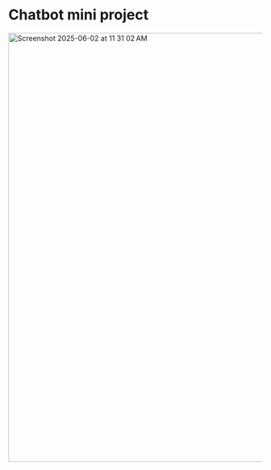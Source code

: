 # Chatbot mini project
<img width="850" alt="Screenshot 2025-06-02 at 11 31 02 AM" src="https://github.com/user-attachments/assets/19b46d5c-e6c5-43cd-907a-5e4d6a3a8f6c" />
